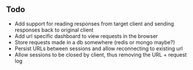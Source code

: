 ## Todo
- Add support for reading responses from target client and sending responses back to original client
- Add url specific dashboard to view requests in the browser
- Store requests made in a db somewhere (redis or mongo maybe?)
- Persist URLs between sessions and allow reconnecting to existing url
- Allow sessions to be closed by client, thus removing the URL + request log
